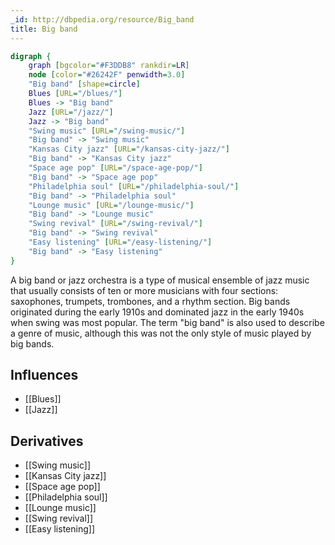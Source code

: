 ```yaml
---
_id: http://dbpedia.org/resource/Big_band
title: Big band
---
```


```dot
digraph {
	graph [bgcolor="#F3DDB8" rankdir=LR]
	node [color="#26242F" penwidth=3.0]
	"Big band" [shape=circle]
	Blues [URL="/blues/"]
	Blues -> "Big band"
	Jazz [URL="/jazz/"]
	Jazz -> "Big band"
	"Swing music" [URL="/swing-music/"]
	"Big band" -> "Swing music"
	"Kansas City jazz" [URL="/kansas-city-jazz/"]
	"Big band" -> "Kansas City jazz"
	"Space age pop" [URL="/space-age-pop/"]
	"Big band" -> "Space age pop"
	"Philadelphia soul" [URL="/philadelphia-soul/"]
	"Big band" -> "Philadelphia soul"
	"Lounge music" [URL="/lounge-music/"]
	"Big band" -> "Lounge music"
	"Swing revival" [URL="/swing-revival/"]
	"Big band" -> "Swing revival"
	"Easy listening" [URL="/easy-listening/"]
	"Big band" -> "Easy listening"
}
```

A big band or jazz orchestra is a type of musical ensemble of jazz music that usually consists of ten or more musicians with four sections: saxophones, trumpets, trombones, and a rhythm section. Big bands originated during the early 1910s and dominated jazz in the early 1940s when swing was most popular. The term "big band" is also used to describe a genre of music, although this was not the only style of music played by big bands.

## Influences

- [[Blues]]
- [[Jazz]]

## Derivatives

- [[Swing music]]
- [[Kansas City jazz]]
- [[Space age pop]]
- [[Philadelphia soul]]
- [[Lounge music]]
- [[Swing revival]]
- [[Easy listening]]
